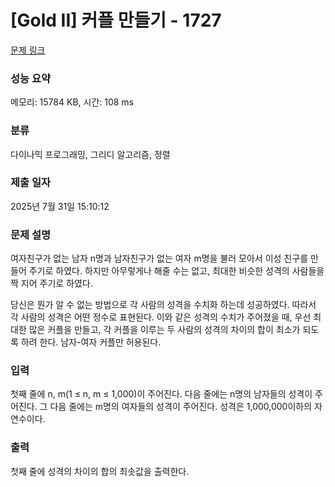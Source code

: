 # [Gold II] 커플 만들기 - 1727 

[문제 링크](https://www.acmicpc.net/problem/1727) 

### 성능 요약

메모리: 15784 KB, 시간: 108 ms

### 분류

다이나믹 프로그래밍, 그리디 알고리즘, 정렬

### 제출 일자

2025년 7월 31일 15:10:12

### 문제 설명

<p>여자친구가 없는 남자 n명과 남자친구가 없는 여자 m명을 불러 모아서 이성 친구를 만들어 주기로 하였다. 하지만 아무렇게나 해줄 수는 없고, 최대한 비슷한 성격의 사람들을 짝 지어 주기로 하였다.</p>

<p>당신은 뭔가 알 수 없는 방법으로 각 사람의 성격을 수치화 하는데 성공하였다. 따라서 각 사람의 성격은 어떤 정수로 표현된다. 이와 같은 성격의 수치가 주어졌을 때, 우선 최대한 많은 커플을 만들고, 각 커플을 이루는 두 사람의 성격의 차이의 합이 최소가 되도록 하려 한다. 남자-여자 커플만 허용된다.</p>

### 입력 

 <p>첫째 줄에 n, m(1 ≤ n, m ≤ 1,000)이 주어진다. 다음 줄에는 n명의 남자들의 성격이 주어진다. 그 다음 줄에는 m명의 여자들의 성격이 주어진다. 성격은 1,000,000이하의 자연수이다.</p>

### 출력 

 <p>첫째 줄에 성격의 차이의 합의 최솟값을 출력한다.</p>

